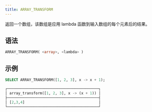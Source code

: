 ```yaml
---
title: ARRAY_TRANSFORM
---
```


返回一个数组，该数组是应用 lambda 函数到输入数组的每个元素后的结果。

## 语法

```sql
ARRAY_TRANSFORM( <array>, <lambda> )
```

## 示例

```sql
SELECT ARRAY_TRANSFORM([1, 2, 3], x -> x + 1);

┌──────────────────────────────────────────┐
│ array_transform([1, 2, 3], x -> (x + 1)) │
├──────────────────────────────────────────┤
│ [2,3,4]                                  │
└──────────────────────────────────────────┘
```
